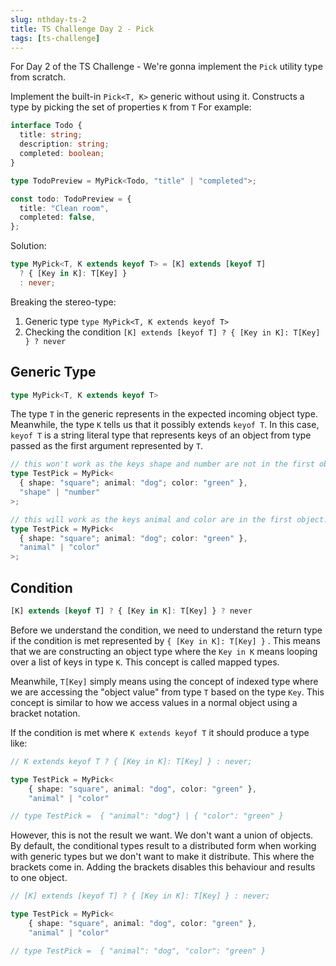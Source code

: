 ```yaml
---
slug: nthday-ts-2
title: TS Challenge Day 2 - Pick
tags: [ts-challenge]
---
```


For Day 2 of the TS Challenge - We're gonna implement the `Pick` utility type from scratch.

Implement the built-in `Pick<T, K>` generic without using it.
Constructs a type by picking the set of properties `K` from `T`
For example:

```ts
interface Todo {
  title: string;
  description: string;
  completed: boolean;
}

type TodoPreview = MyPick<Todo, "title" | "completed">;

const todo: TodoPreview = {
  title: "Clean room",
  completed: false,
};
```

<!-- truncate -->

Solution:

```ts
type MyPick<T, K extends keyof T> = [K] extends [keyof T]
  ? { [Key in K]: T[Key] }
  : never;
```

Breaking the stereo-type:

1. Generic type `type MyPick<T, K extends keyof T>`
2. Checking the condition `[K] extends [keyof T] ? { [Key in K]: T[Key] } ? never`

## Generic Type

```ts
type MyPick<T, K extends keyof T>
```

The type `T` in the generic represents in the expected incoming object type.
Meanwhile, the type `K` tells us that it possibly extends `keyof T`. In this case, `keyof T` is a string literal type that represents keys of an object from type passed as the first argument represented by `T`.

```ts
// this won't work as the keys shape and number are not in the first object.
type TestPick = MyPick<
  { shape: "square"; animal: "dog"; color: "green" },
  "shape" | "number"
>;

// this will work as the keys animal and color are in the first object.
type TestPick = MyPick<
  { shape: "square"; animal: "dog"; color: "green" },
  "animal" | "color"
>;
```

## Condition

```ts
[K] extends [keyof T] ? { [Key in K]: T[Key] } ? never
```

Before we understand the condition, we need to understand the return type if the condition is met represented by `{ [Key in K]: T[Key] }` .
This means that we are constructing an object type where the `Key in K` means looping over a list of keys in type `K`. This concept is called mapped types.

Meanwhile, `T[Key]` simply means using the concept of indexed type where we are accessing the "object value" from type `T` based on the type `Key`. This concept is similar to how we access values in a normal object using a bracket notation.

If the condition is met where `K extends keyof T` it should produce a type like:

```ts
// K extends keyof T ? { [Key in K]: T[Key] } : never;

type TestPick = MyPick<
	{ shape: "square", animal: "dog", color: "green" },
	"animal" | "color"

// type TestPick =  { "animal": "dog"} | { "color": "green" }
```

However, this is not the result we want. We don't want a union of objects.
By default, the conditional types result to a distributed form when working with generic types but we don't want to make it distribute. This where the brackets come in. Adding the brackets disables this behaviour and results to one object.

```ts
// [K] extends [keyof T] ? { [Key in K]: T[Key] } : never;

type TestPick = MyPick<
	{ shape: "square", animal: "dog", color: "green" },
	"animal" | "color"

// type TestPick =  { "animal": "dog", "color": "green" }
```
